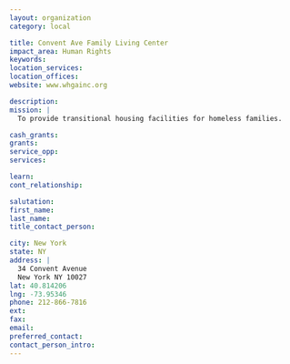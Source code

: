 ```yaml
---
layout: organization
category: local

title: Convent Ave Family Living Center
impact_area: Human Rights
keywords: 
location_services: 
location_offices: 
website: www.whgainc.org

description: 
mission: |
  To provide transitional housing facilities for homeless families.

cash_grants: 
grants: 
service_opp: 
services: 

learn: 
cont_relationship: 

salutation: 
first_name: 
last_name: 
title_contact_person: 

city: New York
state: NY
address: |
  34 Convent Avenue    
  New York NY 10027
lat: 40.814206
lng: -73.95346
phone: 212-866-7816
ext: 
fax: 
email: 
preferred_contact: 
contact_person_intro: 
---
```

